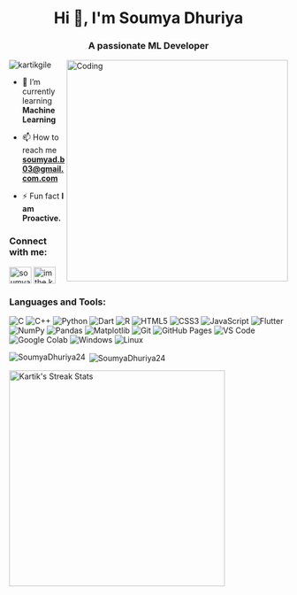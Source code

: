 <h1 align="center">Hi 👋, I'm Soumya Dhuriya</h1>
<h3 align="center">A passionate ML Developer</h3>
<img align="right" alt="Coding" width="400" src="https://cdn.dribbble.com/users/1162077/screenshots/3848914/programmer.gif">

<p align="left"> <img src="https://komarev.com/ghpvc/?username=SoumyaDhuriya24&label=Profile%20views&color=0e75b6&style=flat" alt="kartikgile" /> </p>

- 🌱 I’m currently learning **Machine Learning**

- 📫 How to reach me **soumyad.b03@gmail.com.com**

- ⚡ Fun fact **I am Proactive.**

<h3 align="left">Connect with me:</h3>
<p align="left">

<a href="https://www.linkedin.com/in/soumya-dhuriya-51bb73294/" target="blank"><img align="center" src="https://raw.githubusercontent.com/rahuldkjain/github-profile-readme-generator/master/src/images/icons/Social/linked-in-alt.svg" alt="soumyadhuriya" height="30" width="40" /></a>
<a href="https://www.instagram.com/soumyad.idk?igsh=MWE1cmlvbWN0Y25laQ==" target="blank"><img align="center" src="https://raw.githubusercontent.com/rahuldkjain/github-profile-readme-generator/master/src/images/icons/Social/instagram.svg" alt="imthe.kartik" height="30" width="40" /></a>

</p>

<h3 align="left">Languages and Tools:</h3>
<p align="left">

![C](https://img.shields.io/badge/C-00599C?style=for-the-badge&logo=c&logoColor=white)
![C++](https://img.shields.io/badge/C%2B%2B-00599C?style=for-the-badge&logo=c%2B%2B&logoColor=white)
![Python](https://img.shields.io/badge/Python-FFD43B?style=for-the-badge&logo=python&logoColor=306998)
![Dart](https://img.shields.io/badge/dart-%230175C2.svg?style=for-the-badge&logo=dart&logoColor=white)
![R](https://img.shields.io/badge/R-%230175C2.svg?style=for-the-badge&logo=R&logoColor=white)
![HTML5](https://img.shields.io/badge/HTML5-E34F26?style=for-the-badge&logo=html5&logoColor=white)
![CSS3](https://img.shields.io/badge/CSS3-1572B6?style=for-the-badge&logo=css3&logoColor=white)
![JavaScript](https://img.shields.io/badge/JavaScript-323330?style=for-the-badge&logo=javascript&logoColor=F7DF1E)
![Flutter](https://img.shields.io/badge/Flutter-%230175C2.svg?style=for-the-badge&logo=Flutter&logoColor=white)
![NumPy](https://img.shields.io/badge/NumPy-%230175C2.svg?style=for-the-badge&logo=NumPy&logoColor=white)
![Pandas](https://img.shields.io/badge/Pandas-27338e?style=for-the-badge&logo=Pandas&logoColor=white)
![Matplotlib](https://img.shields.io/badge/Matplotlib-%23ffffff.svg?style=for-the-badge&logo=Matplotlib&logoColor=black)
![Git](https://img.shields.io/badge/Git-F05032?style=for-the-badge&logo=git&logoColor=white)
![GitHub Pages](https://img.shields.io/badge/GitHub_Pages-100000?style=for-the-badge&logo=github&logoColor=white)
![VS Code](https://img.shields.io/badge/Visual_Studio_Code-0078D4?style=for-the-badge&logo=visual%20studio%20code&logoColor=white)
![Google Colab](https://img.shields.io/badge/Colab-F9AB00?style=for-the-badge&logo=googlecolab&color=525252)
![Windows](https://img.shields.io/badge/Windows-0078D6?style=for-the-badge&logo=windows&logoColor=white)
![Linux](https://img.shields.io/badge/Linux-12100E?style=for-the-badge&logo=linux&logoColor=white)
</p>
<p><img align="left" src="https://github-readme-stats.vercel.app/api/top-langs?username=SoumyaDhuriya24&show_icons=true&locale=en&layout=compact&theme=tokyonight" alt="SoumyaDhuriya24" /></p>
<p>&nbsp;<img align="center" src="https://github-readme-stats.vercel.app/api?username=SoumyaDhuriya24&show_icons=true&locale=en&theme=tokyonight" alt="SoumyaDhuriya24" /></p>
<p><img width=390 src="https://github-readme-streak-stats-salesp07.vercel.app/?user=SoumyaDhuriya24&count_private=true&theme=react&border_radius=10&theme=tokyonight" alt="Kartik's Streak Stats"/>
</p>
